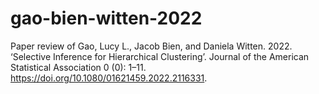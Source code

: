# gao-bien-witten-2022
Paper review of Gao, Lucy L., Jacob Bien, and Daniela Witten. 2022. ‘Selective Inference for Hierarchical Clustering’. Journal of the American Statistical Association 0 (0): 1–11. https://doi.org/10.1080/01621459.2022.2116331.

